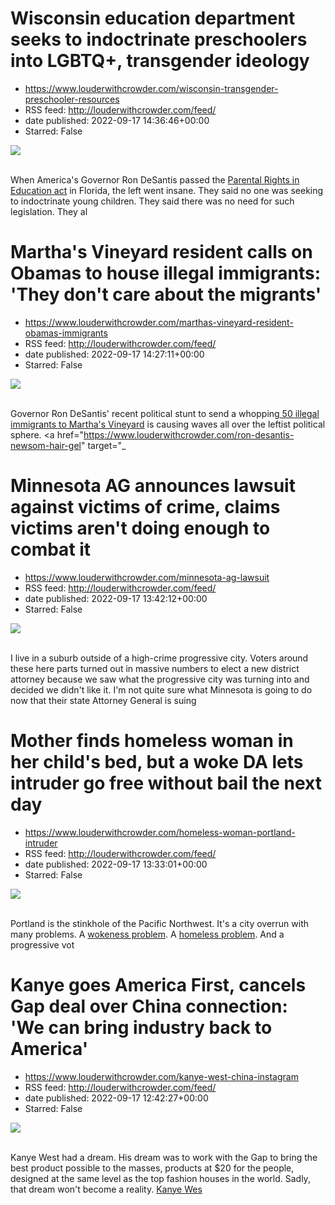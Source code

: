 # Wisconsin education department seeks to indoctrinate preschoolers into LGBTQ+, transgender ideology
 - https://www.louderwithcrowder.com/wisconsin-transgender-preschooler-resources
 - RSS feed: http://louderwithcrowder.com/feed/
 - date published: 2022-09-17 14:36:46+00:00
 - Starred: False

<img src="https://www.louderwithcrowder.com/media-library/image.png?id=31743561&amp;width=1245&amp;height=700&amp;coordinates=0%2C59%2C0%2C60" /><br /><br /><p>When America's Governor Ron DeSantis passed the <a href="https://www.louderwithcrowder.com/pelosi-democrats-parental-rights-education" target="_blank">Parental Rights in Education act</a> in Florida, the left went insane. They said no one was seeking to indoctrinate young children. They said there was no need for such legislation. They al

# Martha's Vineyard resident calls on Obamas to house illegal immigrants: 'They don't care about the migrants'
 - https://www.louderwithcrowder.com/marthas-vineyard-resident-obamas-immigrants
 - RSS feed: http://louderwithcrowder.com/feed/
 - date published: 2022-09-17 14:27:11+00:00
 - Starred: False

<img src="https://www.louderwithcrowder.com/media-library/image.png?id=31743395&amp;width=1245&amp;height=700&amp;coordinates=0%2C16%2C0%2C102" /><br /><br /><p>Governor Ron DeSantis' recent political stunt to send a whopping<a href="https://www.louderwithcrowder.com/ron-desantis-marthas-vinyard" target="_blank"> 50 illegal immigrants to Martha's Vineyard</a> is causing waves all over the leftist political sphere. <a href="https://www.louderwithcrowder.com/ron-desantis-newsom-hair-gel" target="_

# Minnesota AG announces lawsuit against victims of crime, claims victims aren't doing enough to combat it
 - https://www.louderwithcrowder.com/minnesota-ag-lawsuit
 - RSS feed: http://louderwithcrowder.com/feed/
 - date published: 2022-09-17 13:42:12+00:00
 - Starred: False

<img src="https://www.louderwithcrowder.com/media-library/image.jpg?id=31742444&amp;width=1200&amp;height=800&amp;coordinates=11%2C0%2C12%2C0" /><br /><br /><p>I live in a suburb outside of a high-crime progressive city. Voters around these here parts turned out in massive numbers to elect a new district attorney because we saw what the progressive city was turning into and decided we didn't like it. I'm not quite sure what Minnesota is going to do now that their state Attorney General is suing 

# Mother finds homeless woman in her child's bed, but a woke DA lets intruder go free without bail the next day
 - https://www.louderwithcrowder.com/homeless-woman-portland-intruder
 - RSS feed: http://louderwithcrowder.com/feed/
 - date published: 2022-09-17 13:33:01+00:00
 - Starred: False

<img src="https://www.louderwithcrowder.com/media-library/image.png?id=31741758&amp;width=1200&amp;height=800&amp;coordinates=0%2C0%2C24%2C0" /><br /><br /><p>Portland is the stinkhole of the Pacific Northwest. It's a city overrun with many problems. A <a href="https://www.louderwithcrowder.com/portland-bar-forced-close" target="_blank">wokeness problem</a>. A <a href="https://www.louderwithcrowder.com/residents-complain-about-homeless" target="_blank">homeless problem</a>. And a progressive vot

# Kanye goes America First, cancels Gap deal over China connection: 'We can bring industry back to America'
 - https://www.louderwithcrowder.com/kanye-west-china-instagram
 - RSS feed: http://louderwithcrowder.com/feed/
 - date published: 2022-09-17 12:42:27+00:00
 - Starred: False

<img src="https://www.louderwithcrowder.com/media-library/image.jpg?id=31741260&amp;width=1245&amp;height=700&amp;coordinates=0%2C0%2C0%2C118" /><br /><br /><p>Kanye West had a dream. His dream was to work with the Gap to bring the best product possible to the masses, products at $20 for the people, designed at the same level as the top fashion houses in the world. Sadly, that dream won't become a reality. <a href="https://www.louderwithcrowder.com/search/?q=kanye+west" target="_blank">Kanye Wes
